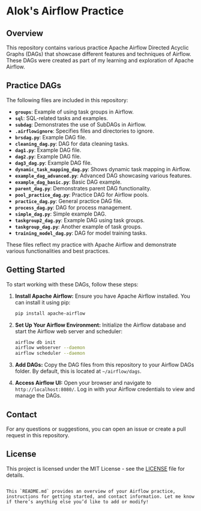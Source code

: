 # Alok's Airflow Practice

## Overview

This repository contains various practice Apache Airflow Directed Acyclic Graphs (DAGs) that showcase different features and techniques of Airflow. These DAGs were created as part of my learning and exploration of Apache Airflow.

## Practice DAGs

The following files are included in this repository:

- **`groups`**: Example of using task groups in Airflow.
- **`sql`**: SQL-related tasks and examples.
- **`subdag`**: Demonstrates the use of SubDAGs in Airflow.
- **`.airflowignore`**: Specifies files and directories to ignore.
- **`brsdag.py`**: Example DAG file.
- **`cleaning_dag.py`**: DAG for data cleaning tasks.
- **`dag1.py`**: Example DAG file.
- **`dag2.py`**: Example DAG file.
- **`dag3_dag.py`**: Example DAG file.
- **`dynamic_task_mapping_dag.py`**: Shows dynamic task mapping in Airflow.
- **`example_dag_advanced.py`**: Advanced DAG showcasing various features.
- **`example_dag_basic.py`**: Basic DAG example.
- **`parent_dag.py`**: Demonstrates parent DAG functionality.
- **`pool_practice_dag.py`**: Practice DAG for Airflow pools.
- **`practice_dag.py`**: General practice DAG file.
- **`process_dag.py`**: DAG for process management.
- **`simple_dag.py`**: Simple example DAG.
- **`taskgroup2_dag.py`**: Example DAG using task groups.
- **`taskgroup_dag.py`**: Another example of task groups.
- **`training_model_dag.py`**: DAG for model training tasks.

These files reflect my practice with Apache Airflow and demonstrate various functionalities and best practices.

## Getting Started

To start working with these DAGs, follow these steps:

1. **Install Apache Airflow:**
   Ensure you have Apache Airflow installed. You can install it using pip:

   ```bash
   pip install apache-airflow


2. **Set Up Your Airflow Environment:**
   Initialize the Airflow database and start the Airflow web server and scheduler:

   ```bash
   airflow db init
   airflow webserver --daemon
   airflow scheduler --daemon
   ```

3. **Add DAGs:**
   Copy the DAG files from this repository to your Airflow DAGs folder. By default, this is located at `~/airflow/dags`.

4. **Access Airflow UI:**
   Open your browser and navigate to `http://localhost:8080/`. Log in with your Airflow credentials to view and manage the DAGs.

## Contact

For any questions or suggestions, you can open an issue or create a pull request in this repository.

## License

This project is licensed under the MIT License - see the [LICENSE](LICENSE) file for details.

```

This `README.md` provides an overview of your Airflow practice, instructions for getting started, and contact information. Let me know if there’s anything else you’d like to add or modify!
